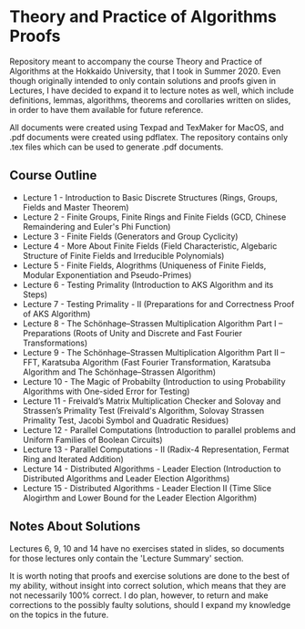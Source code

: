 # Theory and Practice of Algorithms Proofs
Repository meant to accompany the course Theory and Practice of Algorithms at the Hokkaido University, that I took in Summer 2020. Even though originally intended to only contain solutions and proofs given in Lectures, I have decided to expand it to lecture notes as well, which include definitions, lemmas, algorithms, theorems and corollaries written on slides, in order to have them available for future reference.

All documents were created using Texpad and TexMaker for MacOS, and .pdf documents were created using pdflatex. The repository contains only .tex files which can be used to generate .pdf documents.

## Course Outline
- Lecture 1 - Introduction to Basic Discrete Structures (Rings, Groups, Fields and Master Theorem)
- Lecture 2 - Finite Groups, Finite Rings and Finite Fields (GCD, Chinese Remaindering and Euler's Phi Function)
- Lecture 3 - Finite Fields (Generators and Group Cyclicity)
- Lecture 4 - More About Finite Fields (Field Characteristic, Algebaric Structure of Finite Fields and Irreducible Polynomials)
- Lecture 5 - Finite Fields, Alogrithms (Uniqueness of Finite Fields, Modular Exponentiation and Pseudo-Primes)
- Lecture 6 - Testing Primality (Introduction to AKS Algorithm and its Steps)
- Lecture 7 - Testing Primality - II (Preparations for and Correctness Proof of AKS Algorithm)
- Lecture 8 - The Schönhage–Strassen Multiplication Algorithm Part I – Preparations (Roots of Unity and Discrete and Fast Fourier Transformations)
- Lecture 9 -  The Schönhage–Strassen Multiplication Algorithm Part II – FFT, Karatsuba Algorithm (Fast Fourier Transformation, Karatsuba Algorithm and The Schönhage–Strassen Algorithm)
- Lecture 10 - The Magic of Probabilty (Introduction to using Probability Algorithms with One-sided Error for Testing)
- Lecture 11 - Freivald’s Matrix Multiplication Checker and Solovay and Strassen’s Primality Test (Freivald's Algorithm, Solovay Strassen Primality Test, Jacobi Symbol and Quadratic Residues)
- Lecture 12 - Parallel Computations (Introduction to parallel problems and Uniform Families of Boolean Circuits)
- Lecture 13 - Parallel Computations - II (Radix-4 Representation, Fermat Ring and Iterated Addition)
- Lecture 14 - Distributed Algorithms - Leader Election (Introduction to Distributed Algorithms and Leader Election Algorithms)
- Lecture 15 - Distributed Algorithms - Leader Election II (Time Slice Alogirthm and Lower Bound for the Leader Election Algorithm)

## Notes About Solutions
Lectures 6, 9, 10 and 14 have no exercises stated in slides, so documents for those lectures only contain the 'Lecture Summary' section.

It is worth noting that proofs and exercise solutions are done to the best of my ability, without insight into correct solution, which means that they are not necessarily 100% correct. I do plan, however, to return and make corrections to the possibly faulty solutions, should I expand my knowledge on the topics in the future.

